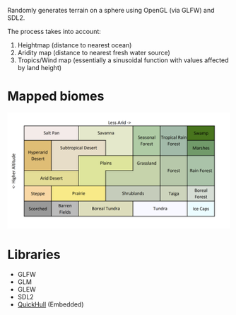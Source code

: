 Randomly generates terrain on a sphere using OpenGL (via GLFW) and SDL2.

The process takes into account:

1. Heightmap (distance to nearest ocean)
2. Aridity map (distance to nearest fresh water source)
3. Tropics/Wind map (essentially a sinusoidal function with values affected by land height)

# Mapped biomes

![biomemap](biomemap.png)

# Libraries

* GLFW
* GLM
* GLEW
* SDL2
* [QuickHull](https://github.com/akuukka/quickhull) (Embedded)